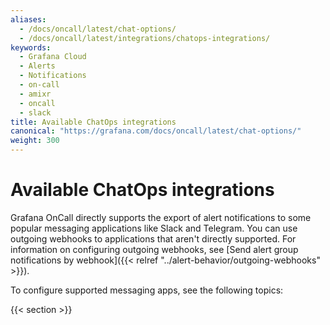 ```yaml
---
aliases:
  - /docs/oncall/latest/chat-options/
  - /docs/oncall/latest/integrations/chatops-integrations/
keywords:
  - Grafana Cloud
  - Alerts
  - Notifications
  - on-call
  - amixr
  - oncall
  - slack
title: Available ChatOps integrations
canonical: "https://grafana.com/docs/oncall/latest/chat-options/"
weight: 300
---
```


# Available ChatOps integrations

Grafana OnCall directly supports the export of alert notifications to some popular messaging applications like Slack and Telegram. You can use outgoing webhooks to applications that aren't directly supported. For information on configuring outgoing webhooks, see [Send alert group notifications by webhook]({{< relref "../alert-behavior/outgoing-webhooks" >}}).

To configure supported messaging apps, see the following topics:

{{< section >}}
